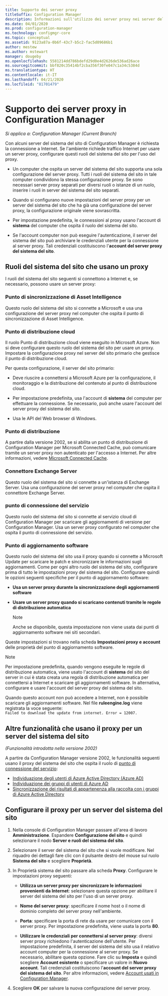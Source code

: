 ```yaml
---
title: Supporto dei server proxy
titleSuffix: Configuration Manager
description: Informazioni sull'utilizzo dei server proxy nei server del sistema del sito di Configuration Manager.
ms.date: 04/01/2020
ms.prod: configuration-manager
ms.technology: configmgr-core
ms.topic: conceptual
ms.assetid: 9123a87a-0b6f-43c7-b5c2-fac5d09686b1
author: mestew
ms.author: mstewart
manager: dougeby
ms.openlocfilehash: 5581214dd786bdefd29d0e4d2626de536ad26ace
ms.sourcegitcommit: bbf820c35414bf2cba356f30fe047c1a34c5384d
ms.translationtype: HT
ms.contentlocale: it-IT
ms.lasthandoff: 04/21/2020
ms.locfileid: "81701479"
---
```

# <a name="proxy-server-support-in-configuration-manager"></a>Supporto dei server proxy in Configuration Manager

*Si applica a: Configuration Manager (Current Branch)*

Con alcuni server del sistema del sito di Configuration Manager è richiesta la connessione a Internet. Se l'ambiente richiede traffico Internet per usare un server proxy, configurare questi ruoli del sistema del sito per l'uso del proxy.  

- Un computer che ospita un server del sistema del sito supporta una sola configurazione del server proxy. Tutti i ruoli del sistema del sito in tale computer condividono la stessa configurazione proxy. Se sono necessari server proxy separati per diversi ruoli o istanze di un ruolo, inserire i ruoli in server del sistema del sito separati.  

- Quando si configurano nuove impostazioni del server proxy per un server del sistema del sito che ha già una configurazione del server proxy, la configurazione originale viene sovrascritta.  

- Per impostazione predefinita, le connessioni al proxy usano l'account di **sistema** del computer che ospita il ruolo del sistema del sito.  

- Se l'account computer non può eseguire l'autenticazione, il server del sistema del sito può archiviare le credenziali utente per la connessione al server proxy. Tali credenziali costituiscono l'**account del server proxy del sistema del sito**.  

## <a name="site-system-roles-that-use-a-proxy"></a>Ruoli del sistema del sito che usano un proxy

I ruoli del sistema del sito seguenti si connettono a Internet e, se necessario, possono usare un server proxy:  

### <a name="asset-intelligence-synchronization-point"></a>Punto di sincronizzazione di Asset Intelligence

Questo ruolo del sistema del sito si connette a Microsoft e usa una configurazione del server proxy nel computer che ospita il punto di sincronizzazione di Asset Intelligence.  

### <a name="cloud-distribution-point"></a>Punto di distribuzione cloud

Il ruolo Punto di distribuzione cloud viene eseguito in Microsoft Azure. Non si deve configurare questo ruolo del sistema del sito per usare un proxy. Impostare la configurazione proxy nel server del sito primario che gestisce il punto di distribuzione cloud.  

Per questa configurazione, il server del sito primario:  

- Deve riuscire a connettersi a Microsoft Azure per la configurazione, il monitoraggio e la distribuzione del contenuto al punto di distribuzione cloud.  

- Per impostazione predefinita, usa l'account di **sistema** del computer per effettuare la connessione. Se necessario, può anche usare l'account del server proxy del sistema del sito.  

- Usa le API del Web browser di Windows.  

### <a name="distribution-point"></a>Punto di distribuzione

<!-- 5856396 -->

A partire dalla versione 2002, se si abilita un punto di distribuzione di Configuration Manager per Microsoft Connected Cache, può comunicare tramite un server proxy non autenticato per l'accesso a Internet. Per altre informazioni, vedere [Microsoft Connected Cache](../hierarchy/microsoft-connected-cache.md).

### <a name="exchange-server-connector"></a>Connettore Exchange Server

Questo ruolo del sistema del sito si connette a un'istanza di Exchange Server. Usa una configurazione del server proxy nel computer che ospita il connettore Exchange Server.  

### <a name="service-connection-point"></a>punto di connessione del servizio

Questo ruolo del sistema del sito si connette al servizio cloud di Configuration Manager per scaricare gli aggiornamenti di versione per Configuration Manager. Usa un server proxy configurato nel computer che ospita il punto di connessione del servizio.  

### <a name="software-update-point"></a>Punto di aggiornamento software

Questo ruolo del sistema del sito usa il proxy quando si connette a Microsoft Update per scaricare le patch e sincronizzare le informazioni sugli aggiornamenti. Come per ogni altro ruolo del sistema del sito, configurare prima di tutto le impostazioni proxy del sistema del sito. Configurare quindi le opzioni seguenti specifiche per il punto di aggiornamento software:  

- **Usa un server proxy durante la sincronizzazione degli aggiornamenti software**  

- **Usare un server proxy quando si scaricano contenuti tramite le regole di distribuzione automatica**  

    > [!NOTE]
    > Anche se disponibile, questa impostazione non viene usata dai punti di aggiornamento software nei siti secondari.  

Queste impostazioni si trovano nella scheda **Impostazioni proxy e account** delle proprietà del punto di aggiornamento software.  

> [!NOTE]
> Per impostazione predefinita, quando vengono eseguite le regole di distribuzione automatica, viene usato l'account di **sistema** del sito del server in cui è stata creata una regola di distribuzione automatica per connettersi a Internet e scaricare gli aggiornamenti software. In alternativa, configurare e usare l'account del server proxy del sistema del sito. 
>
> Quando questo account non può accedere a Internet, non è possibile scaricare gli aggiornamenti software. Nel file **ruleengine.log** viene registrata la voce seguente:  
> `Failed to download the update from internet. Error = 12007.`  

## <a name="other-features-that-use-the-proxy-for-a-site-system-server"></a><a name="bkmk_other"></a> Altre funzionalità che usano il proxy per un server del sistema del sito

*(Funzionalità introdotta nella versione 2002)*

A partire da Configuration Manager versione 2002, le funzionalità seguenti usano il proxy del sistema del sito che ospita il ruolo di [punto di connessione del servizio](#service-connection-point): <!--5913817-->

- [Individuazione degli utenti di Azure Active Directory (Azure AD)](../../servers/deploy/configure/about-discovery-methods.md#azureaddisc)
- [Individuazione dei gruppi di utenti di Azure AD](../../servers/deploy/configure/about-discovery-methods.md#bkmk_azuregroupdisco)
- [Sincronizzazione dei risultati di appartenenza alla raccolta con i gruppi di Azure Active Directory](../../clients/manage/collections/create-collections.md#bkmk_aadcollsync)

## <a name="configure-the-proxy-for-a-site-system-server"></a>Configurare il proxy per un server del sistema del sito  

1. Nella console di Configuration Manager passare all'area di lavoro **Amministrazione**. Espandere **Configurazione del sito** e quindi selezionare il nodo **Server e ruoli del sistema del sito**.  

2. Selezionare il server del sistema del sito che si vuole modificare. Nel riquadro dei dettagli fare clic con il pulsante destro del mouse sul ruolo **Sistema del sito** e scegliere **Proprietà**.  

3. In Proprietà sistema del sito passare alla scheda **Proxy**. Configurare le impostazioni proxy seguenti:  

    - **Utilizza un server proxy per sincronizzare le informazioni provenienti da Internet**: selezionare questa opzione per abilitare il server del sistema del sito per l'uso di un server proxy.  

    - **Nome del server proxy**: specificare il nome host o il nome di dominio completo del server proxy nell'ambiente.  

    - **Porta**: specificare la porta di rete da usare per comunicare con il server proxy. Per impostazione predefinita, viene usata la porta **80**.  

    - **Utilizzare le credenziali per connettersi al server proxy**: diversi server proxy richiedono l'autenticazione dell'utente. Per impostazione predefinita, il server del sistema del sito usa il relativo account computer per la connessione al server proxy. Se necessario, abilitare questa opzione. Fare clic su **Imposta** e quindi scegliere **Account esistente** o specificare un valore in **Nuovo account**. Tali credenziali costituiscono l'**account del server proxy del sistema del sito**.  Per altre informazioni, vedere [Account usati in Configuration Manager](../hierarchy/accounts.md).  

4. Scegliere **OK** per salvare la nuova configurazione del server proxy.  
